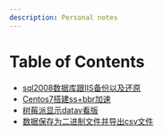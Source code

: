 ```yaml
---
description: Personal notes
---
```


# Table of Contents

* [sql2008数据库跟IIS备份以及还原](book/sql2008+iis.md)
* [Centos7搭建ss+bbr加速](book/centos7+shadowsocks+bbr.md)
* [树莓派显示datav看版](book/datav+raspberry-pi.md)
* [数据保存为二进制文件并导出csv文件](book/bin-to-csv.md)



